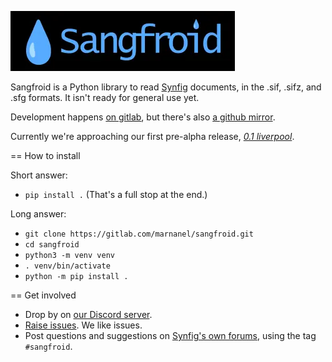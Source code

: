 ![Sangfroid](etc/banner.webp "Sangfroid")

Sangfroid is a Python library to read [Synfig](https://synfig.org) documents, in the .sif, .sifz, and .sfg formats. It isn't ready for general use yet.

Development happens [on gitlab](https://gitlab.com/marnanel/sangfroid), but there's also [a github mirror](https://github.com/marnanel/sangfroid).

Currently we're approaching our first pre-alpha release, *[0.1 liverpool](https://gitlab.com/marnanel/sangfroid/-/milestones/1)*.

== How to install

Short answer:

* `pip install .` (That's a full stop at the end.)

Long answer:

* `git clone https://gitlab.com/marnanel/sangfroid.git`
* `cd sangfroid`
* `python3 -m venv venv`
* `. venv/bin/activate`
* `python -m pip install .`

== Get involved

* Drop by on [our Discord server](https://discord.gg/2eAHdQTUyb).
* [Raise issues](https://gitlab.com/marnanel/sangfroid/-/issues/). We like issues.
* Post questions and suggestions on [Synfig's own forums](https://forums.synfig.org/), using the tag `#sangfroid`.

